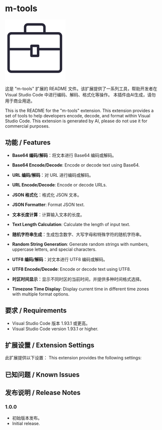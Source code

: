 # m-tools

![icon](./src/resource/images/icon.png)

这是 "m-tools" 扩展的 README 文件。该扩展提供了一系列工具，帮助开发者在 Visual Studio Code 中进行编码、解码、格式化等操作。
本插件由AI生成，请勿用于商业用途。

This is the README for the "m-tools" extension. This extension provides a set of tools to help developers encode, decode, and format within Visual Studio Code.
This extension is generated by AI, please do not use it for commercial purposes.

## 功能 / Features

- **Base64 编码/解码**：将文本进行 Base64 编码或解码。
- **Base64 Encode/Decode**: Encode or decode text using Base64.

- **URL 编码/解码**：对 URL 进行编码或解码。
- **URL Encode/Decode**: Encode or decode URLs.

- **JSON 格式化**：格式化 JSON 文本。
- **JSON Formatter**: Format JSON text.

- **文本长度计算**：计算输入文本的长度。
- **Text Length Calculation**: Calculate the length of input text.

- **随机字符串生成**：生成包含数字、大写字母和特殊字符的随机字符串。
- **Random String Generation**: Generate random strings with numbers, uppercase letters, and special characters.

- **UTF8 编码/解码**：对文本进行 UTF8 编码或解码。
- **UTF8 Encode/Decode**: Encode or decode text using UTF8.

- **时区时间显示**：显示不同时区的当前时间，并提供多种时间格式选择。
- **Timezone Time Display**: Display current time in different time zones with multiple format options.

## 要求 / Requirements

- Visual Studio Code 版本 1.93.1 或更高。
- Visual Studio Code version 1.93.1 or higher.

## 扩展设置 / Extension Settings

此扩展提供以下设置：
This extension provides the following settings:

## 已知问题 / Known Issues

## 发布说明 / Release Notes

### 1.0.0

- 初始版本发布。
- Initial release.


